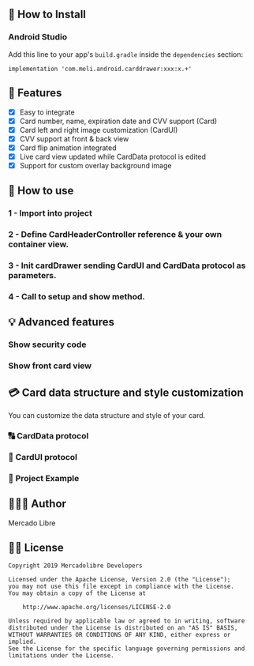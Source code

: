 ## 📲 How to Install

### Android Studio

Add this line to your app's `build.gradle` inside the `dependencies` section:

   ```android
   implementation 'com.meli.android.carddrawer:xxx:x.+'
   ```
   
## 🌟 Features
- [x] Easy to integrate
- [x] Card number, name, expiration date and CVV support (Card)
- [x] Card left and right image customization (CardUI)
- [x] CVV support at front & back view
- [x] Card flip animation integrated
- [x] Live card view updated while CardData protocol is edited
- [x] Support for custom overlay background image

## 🐒 How to use

### 1 - Import into project

### 2 - Define CardHeaderController reference & your own container view.

### 3 - Init cardDrawer sending CardUI and CardData protocol as parameters.

### 4 - Call to setup and show method.

## 💡 Advanced features
### Show security code


### Show front card view

## 💳 Card data structure and style customization
You can customize the data structure and style of your card.

### 🔠 CardData protocol

### 🎨 CardUI protocol

### 🔮 Project Example

## 👨🏻‍💻 Author
Mercado Libre

## 👮🏻 License

```
Copyright 2019 Mercadolibre Developers

Licensed under the Apache License, Version 2.0 (the "License");
you may not use this file except in compliance with the License.
You may obtain a copy of the License at

    http://www.apache.org/licenses/LICENSE-2.0

Unless required by applicable law or agreed to in writing, software
distributed under the License is distributed on an "AS IS" BASIS,
WITHOUT WARRANTIES OR CONDITIONS OF ANY KIND, either express or implied.
See the License for the specific language governing permissions and
limitations under the License.
```
